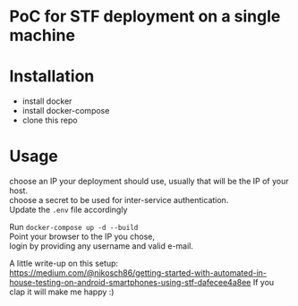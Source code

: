 PoC for STF deployment on a single machine
===========
# Installation

* install docker
* install docker-compose
* clone this repo

# Usage
choose an IP your deployment should use, usually that will be the IP of your host.  
choose a secret to be used for inter-service authentication.  
Update the `.env` file accordingly

Run `docker-compose up -d --build`  
Point your browser to the IP you chose,  
login by providing any username and valid e-mail.


A little write-up on this setup:  
https://medium.com/@nikosch86/getting-started-with-automated-in-house-testing-on-android-smartphones-using-stf-dafecee4a8ee
If you clap it will make me happy :)

